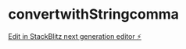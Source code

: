 # convertwithStringcomma

[Edit in StackBlitz next generation editor ⚡️](https://stackblitz.com/~/github.com/krishnaju07/convertwithStringcomma)
